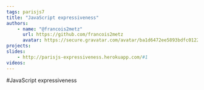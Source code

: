```yaml
---
tags: parisjs7
title: "JavaScript expressiveness"
authors:
    - name: "@francois2metz"
      url: https://github.com/francois2metz
      avatar: https://secure.gravatar.com/avatar/ba1d6472ee5893bdfc012225e9afa263
projects:
slides:
    - http://parisjs-expressiveness.herokuapp.com/#1
videos:
---
```

#JavaScript expressiveness
